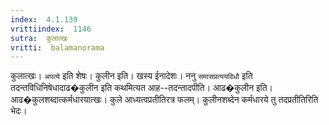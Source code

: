 ```yaml
---
index:  4.1.139
vrittiindex:  1146
sutra:  कुलात्खः
vritti:  balamanorama 
---
```


कुलात्खः। `अपत्ये` इति शेषः। कुलीन इति। खस्य ईनादेशः। ननु `समासप्रत्ययविधौ` इति तदन्तविधिनिषेधादाढ�कुलीन इति कथमित्यत आह--तदन्तादपीति। आढ�कुलीन इति। आढ�कुलशब्दात्कर्मधारयात्खः। कुले आध्यत्वप्रतीतिरत्र फलम्। कुलीनशब्देन कर्मधारये तु तदप्रतीतिरिति भेदः।

